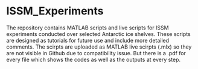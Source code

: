 # ISSM_Experiments
The repository contains MATLAB scripts and live scripts for ISSM experiments conducted over selected Antarctic ice shelves. These scripts are designed as tutorials for future use and include more detailed comments. The scirpts are uploaded as MATLAB live scirpts (.mlx) so they are not visible in Github due to compatibility issue. But there is a .pdf for every file which shows the codes as well as the outputs at every step.
